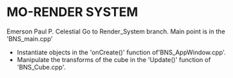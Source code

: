# MO-RENDER SYSTEM
Emerson Paul P. Celestial
Go to Render_System branch.
Main point is in the 'BNS_main.cpp'

- Instantiate objects in the 'onCreate()' function of'BNS_AppWindow.cpp'.
- Manipulate the transforms of the cube in the 'Update()' function of 'BNS_Cube.cpp'.